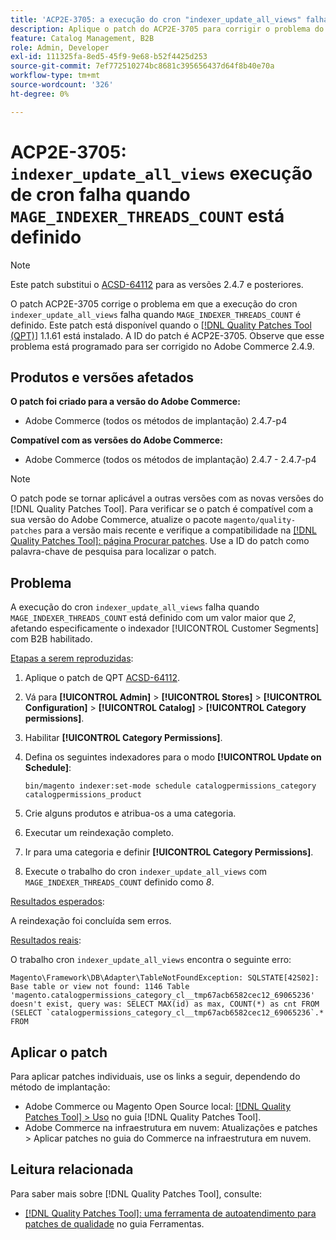 ```yaml
---
title: 'ACP2E-3705: a execução do cron "indexer_update_all_views" falha quando "MAGE_INDEXER_THREADS_COUNT" é definido'
description: Aplique o patch do ACP2E-3705 para corrigir o problema do Adobe Commerce em que a execução do cron "indexer_update_all_views" falha quando "MAGE_INDEXER_THREADS_COUNT" está definido.
feature: Catalog Management, B2B
role: Admin, Developer
exl-id: 111325fa-8ed5-45f9-9e68-b52f4425d253
source-git-commit: 7ef772510274bc8681c395656437d64f8b40e70a
workflow-type: tm+mt
source-wordcount: '326'
ht-degree: 0%

---
```


# ACP2E-3705: `indexer_update_all_views` execução de cron falha quando `MAGE_INDEXER_THREADS_COUNT` está definido

>[!NOTE]
>
>Este patch substitui o [ACSD-64112](/help/tools/quality-patches-tool/patches-available-in-qpt/v1-1-59/acsd-64112-indexer-update-all-views-cron-execution-fails.md) para as versões 2.4.7 e posteriores.

O patch ACP2E-3705 corrige o problema em que a execução do cron `indexer_update_all_views` falha quando `MAGE_INDEXER_THREADS_COUNT` é definido. Este patch está disponível quando o [[!DNL Quality Patches Tool (QPT)]](/help/tools/quality-patches-tool/quality-patches-tool-to-self-serve-quality-patches.md) 1.1.61 está instalado. A ID do patch é ACP2E-3705. Observe que esse problema está programado para ser corrigido no Adobe Commerce 2.4.9.

## Produtos e versões afetados

**O patch foi criado para a versão do Adobe Commerce:**

* Adobe Commerce (todos os métodos de implantação) 2.4.7-p4

**Compatível com as versões do Adobe Commerce:**

* Adobe Commerce (todos os métodos de implantação) 2.4.7 - 2.4.7-p4

>[!NOTE]
>
>O patch pode se tornar aplicável a outras versões com as novas versões do [!DNL Quality Patches Tool]. Para verificar se o patch é compatível com a sua versão do Adobe Commerce, atualize o pacote `magento/quality-patches` para a versão mais recente e verifique a compatibilidade na [[!DNL Quality Patches Tool]: página Procurar patches](https://experienceleague.adobe.com/tools/commerce-quality-patches/index.html?lang=pt-BR). Use a ID do patch como palavra-chave de pesquisa para localizar o patch.

## Problema

A execução do cron `indexer_update_all_views` falha quando `MAGE_INDEXER_THREADS_COUNT` está definido com um valor maior que *2*, afetando especificamente o indexador [!UICONTROL Customer Segments] com B2B habilitado.

<u>Etapas a serem reproduzidas</u>:

1. Aplique o patch de QPT [ACSD-64112](/help/tools/quality-patches-tool/patches-available-in-qpt/v1-1-59/acsd-64112-indexer-update-all-views-cron-execution-fails.md).
1. Vá para **[!UICONTROL Admin]** > **[!UICONTROL Stores]** > **[!UICONTROL Configuration]** > **[!UICONTROL Catalog]** > **[!UICONTROL Category permissions]**.
1. Habilitar **[!UICONTROL Category Permissions]**.
1. Defina os seguintes indexadores para o modo **[!UICONTROL Update on Schedule]**:

   ```
   bin/magento indexer:set-mode schedule catalogpermissions_category catalogpermissions_product
   ```

1. Crie alguns produtos e atribua-os a uma categoria.
1. Executar um reindexação completo.
1. Ir para uma categoria e definir **[!UICONTROL Category Permissions]**.
1. Execute o trabalho do cron `indexer_update_all_views` com `MAGE_INDEXER_THREADS_COUNT` definido como *8*.

<u>Resultados esperados</u>:

A reindexação foi concluída sem erros.

<u>Resultados reais</u>:

O trabalho cron `indexer_update_all_views` encontra o seguinte erro:

```
Magento\Framework\DB\Adapter\TableNotFoundException: SQLSTATE[42S02]: Base table or view not found: 1146 Table 'magento.catalogpermissions_category_cl__tmp67acb6582cec12_69065236' doesn't exist, query was: SELECT MAX(id) as max, COUNT(*) as cnt FROM (SELECT `catalogpermissions_category_cl__tmp67acb6582cec12_69065236`.* FROM
```


## Aplicar o patch

Para aplicar patches individuais, use os links a seguir, dependendo do método de implantação:

* Adobe Commerce ou Magento Open Source local: [[!DNL Quality Patches Tool] > Uso](/help/tools/quality-patches-tool/usage.md) no guia [!DNL Quality Patches Tool].
* Adobe Commerce na infraestrutura em nuvem: Atualizações e patches > Aplicar patches no guia do Commerce na infraestrutura em nuvem.

## Leitura relacionada

Para saber mais sobre [!DNL Quality Patches Tool], consulte:

* [[!DNL Quality Patches Tool]: uma ferramenta de autoatendimento para patches de qualidade](/help/tools/quality-patches-tool/quality-patches-tool-to-self-serve-quality-patches.md) no guia Ferramentas.
